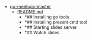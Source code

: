 - <a href = "E:\Node_projects\Node_Way\ArchivTSH_2\ArhivTimur_2\go-meetups-master\cat.go-meetups-master\dir.go-meetups-master.md">go-meetups-master</a>
    - <a href = "E:\Node_projects\Node_Way\ArchivTSH_2\ArhivTimur_2\go-meetups-master\README.md">README.md</a>
        - *## Installing go tools
        - *## Installing present cmd tool
        - *## Starting slides server
        - *## Watch slides
